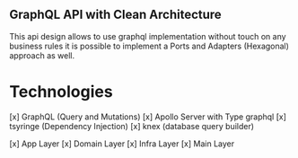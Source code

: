 ## GraphQL API with Clean Architecture

This api design allows to use graphql implementation without touch on any business rules
it is possible to implement a Ports and Adapters (Hexagonal) approach as well.

# Technologies

[x] GraphQL (Query and Mutations)
[x] Apollo Server with Type graphql
[x] tsyringe (Dependency Injection)
[x] knex (database query builder)

[x] App Layer
[x] Domain Layer
[x] Infra Layer
[x] Main Layer
